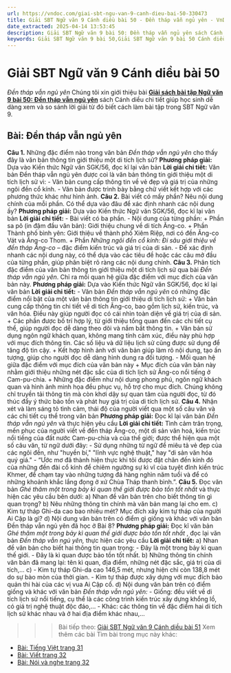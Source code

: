 ```yaml
---
url: https://vndoc.com/giai-sbt-ngu-van-9-canh-dieu-bai-50-330473
title: Giải SBT Ngữ văn 9 Cánh diều bài 50 - Đền tháp vẫn ngủ yên - VnDoc.com
date_extracted: 2025-04-14 13:53:45
description: Giải SBT Ngữ văn 9 bài 50: Đền tháp vẫn ngủ yên sách Cánh diều có đáp án chi tiết cho các bạn cùng tham khảo.
keywords: Giải SBT Ngữ văn 9 bài 50,Giải SBT Ngữ văn 9 bài 50 Cánh diều,Giải sách bài tập Ngữ văn CD lớp 9,Ngữ văn lớp 9 Cánh diều,giải bài tập ngữ văn lớp 9,bài Đền tháp vẫn ngủ yên,giải SBT ngữ văn 9 CD trang 29
---
```


# Giải SBT Ngữ văn 9 Cánh diều bài 50
 _Đền tháp vẫn ngủ yên_
Chúng tôi xin giới thiệu bài [**Giải sách bài tập Ngữ văn 9 bài 50: Đền tháp vẫn ngủ yên**](<https://vndoc.com/giai-sbt-ngu-van-9-canh-dieu-bai-50-330473>) sách Cánh diều chi tiết giúp học sinh dễ dàng xem và so sánh lời giải từ đó biết cách làm bài tập trong SBT Ngữ văn 9.
## Bài: Đền tháp vẫn ngủ yên
**Câu 1.** Những đặc điểm nào trong văn bản _Đền tháp vẫn ngủ yên_ cho thấy đây là văn bản thông tin giới thiệu một di tích lịch sử?
**Phương pháp giải:**
Dựa vào Kiến thức Ngữ văn SGK/56, đọc kĩ lại văn bản
**Lời giải chi tiết:**
Văn bản Đền tháp vẫn ngủ yên được coi là văn bản thông tin giới thiệu một di tích lịch sử vì:
\- Văn bản cung cấp thông tin về vẻ đẹp và giá trị của những ngôi đền cổ kính.
\- Văn bản được trình bày bằng chữ viết kết hợp với các phương thức khác như hình ảnh.
**Câu 2.** Bài viết có mấy phần? Nêu nội dung chính của mỗi phần. Có thể dựa vào đâu để xác định nhanh các nội dung ấy?
**Phương pháp giải:**
Dựa vào Kiến thức Ngữ văn SGK/56, đọc kĩ lại văn bản
**Lời giải chi tiết:**
\- Bài viết có ba phần.
\- Nội dung của từng phần:
\+ Phần sa pô \(in đậm đầu văn bản\): Giới thiệu chung về di tích Ăng-co.
\+ Phần Thành phố bình yên: Giới thiệu về thành phố Xiêm Riệp, nơi có đền Ăng-co Vát và Ăng-co Thom.
\+ Phần _Những ngôi đền cổ kính: Đi sâu giới thiệu về đền tháp Ăng-co –_ đặc điểm kiến trúc và giá trị của di sản.
\- Để xác định nhanh các nội dung này, có thể dựa vào các tiêu đề hoặc các câu mở đầu của từng phần, giúp phân biệt rõ ràng các nội dung chính.
**Câu 3.** Phân tích đặc điểm của văn bản thông tin giới thiệu một di tích lịch sử qua bài _Đền tháp vẫn ngủ yên_. Chỉ ra mối quan hệ giữa đặc điểm với mục đích của văn bản này.
**Phương pháp giải:**
Dựa vào Kiến thức Ngữ văn SGK/56, đọc kĩ lại văn bản
**Lời giải chi tiết:**
\- Văn bản _Đền tháp vẫn ngủ yên_ có những đặc điểm nổi bật của một văn bản thông tin giới thiệu di tích lịch sử:
\+ Văn bản cung cấp thông tin chi tiết về di tích Ăng-co, bao gồm lịch sử, kiến trúc, và văn hóa. Điều này giúp người đọc có cái nhìn toàn diện về giá trị của di sản.
\+ Các phần được bố trí hợp lý, từ giới thiệu tổng quan đến các chi tiết cụ thể, giúp người đọc dễ dàng theo dõi và nắm bắt thông tin.
\+ Văn bản sử dụng ngôn ngữ khách quan, không mang tính cảm xúc, điều này phù hợp với mục đích thông tin. Các số liệu và dữ liệu lịch sử cũng được sử dụng để tăng độ tin cậy.
\+ Kết hợp hình ảnh với văn bản giúp làm rõ nội dung, tạo ấn tượng, giúp cho người đọc dễ dàng hình dung ra đối tượng.
\- Mối quan hệ giữa đặc điểm với mục đích của văn bản này
\+ Mục đích của văn bản này nhằm giới thiệu những nét đặc sắc của di tích lịch sử Ăng-co nổi tiếng ở Cam-pu-chia.
\+ Những đặc điểm như nội dung phong phú, ngôn ngữ khách quan và hình ảnh minh họa đều phục vụ, hỗ trợ cho mục đích. Chúng không chỉ truyền tải thông tin mà còn khơi dậy sự quan tâm của người đọc, từ đó thúc đẩy ý thức bảo tồn và phát huy giá trị của di tích lịch sử.
**Câu 4.** Nhận xét và làm sáng tỏ tình cảm, thái độ của người viết qua một số câu văn và các chi tiết cụ thể trong văn bản
**Phương pháp giải:**
Đọc kĩ lại văn bản _Đền tháp vẫn ngủ yên_ và thực hiện yêu cầu
**Lời giải chi tiết:**
Tình cảm trân trọng, mến phục của người viết về đền tháp Ăng-co, một di sản văn hoá, kiến trúc nổi tiếng của đất nước Cam-pu-chia và của thế giới; được thể hiện qua một số câu văn, từ ngữ dưới đây:
\- Sử dụng những từ ngữ để miêu tả vẻ đẹp của các ngôi đền, như "huyền bí," "lĩnh vực nghệ thuật," hay "di sản văn hóa quý giá."
\- “Ước mơ đã thành hiện thực khi tôi được đặt chân đến kính đó của những đền đài cổ kính để chiêm ngưỡng sự kì vĩ của tuyệt đỉnh kiến trúc Khmer, để chạm tay vào những tượng đá hàng nghìn năm tuổi và để có những khoảnh khắc lắng đọng ở xứ Chùa Tháp thanh bình.”.
**Câu 5.** Đọc văn bản _Ghé thăm một trong bảy kì quan thế giới_ _được bảo tồn tốt nhất_ và thực hiện các yêu cầu bên dưới:
a\) Nhan đề văn bản trên cho biết thông tin gì quan trọng?
b\) Nêu những thông tin chính mà văn bản mang lại cho em.
c\) Kim tự tháp Ghi-da cao bao nhiêu mét? Mục đích xây kim tự tháp của người Ai Cập là gì?
d\) Nội dung văn bản trên có điểm gì giống và khác với văn bản Đền tháp vẫn ngủ yên đã học ở Bài 8?
**Phương pháp giải:**
Đọc kĩ văn bản _Ghé thăm một trong bảy kì quan thế giới được bảo tồn tốt nhất_ , đọc lại văn bản _Đền tháp vẫn ngủ yên,_ thực hiện các yêu cầu
**Lời giải chi tiết:**
a\) Nhan đề văn bản cho biết hai thông tin quan trọng:
\- Đây là một trong bảy kì quan thế giới.
\- Đây là kì quan được bảo tồn tốt nhất.
b\) Những thông tin chính văn bản đã mang lại: tên kì quan, địa điểm, những nét đặc sắc, giá trị của di tích,...
c\)
\- Kim tự tháp Ghi-da cao 146,5 mét, nhưng hiện chỉ còn 138,8 mét do sự bào mòn của thời gian.
\- Kim tự tháp được xây dựng với mục đích bảo quản thi hài của các vị vua Ai Cập cổ.
d\)
Nội dung văn bản trên có điểm giống và khác với văn bản _Đền tháp vẫn ngủ yên:_
\- Giống: đều viết về di tích lịch sử nổi tiếng, cụ thể là các công trình kiến trúc xây dựng khổng lồ, có giá trị nghệ thuật độc đáo,...
\- Khác: các thông tin về đặc điểm hai di tích lịch sử khác nhau và ở hai địa điểm khác nhau,...
>>> Bài tiếp theo: [Giải SBT Ngữ văn 9 Cánh diều bài 51](<https://vndoc.com/giai-sbt-ngu-van-9-canh-dieu-bai-51-330475>)
Xem thêm các bài Tìm bài trong mục này khác:
  * [Bài: Tiếng Việt trang 31](</giai-sbt-ngu-van-9-canh-dieu-bai-51-330475>)
  * [Bài: Viết trang 32](</giai-sbt-ngu-van-9-canh-dieu-bai-52-330476>)
  * [Bài: Nói và nghe trang 32](</giai-sbt-ngu-van-9-canh-dieu-bai-53-330477>)

